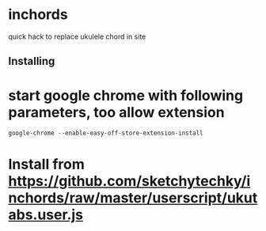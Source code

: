 inchords
========

quick hack to replace ukulele chord in site


Installing
----------

#  start google chrome with following parameters, too allow extension

    google-chrome --enable-easy-off-store-extension-install


# Install from https://github.com/sketchytechky/inchords/raw/master/userscript/ukutabs.user.js
